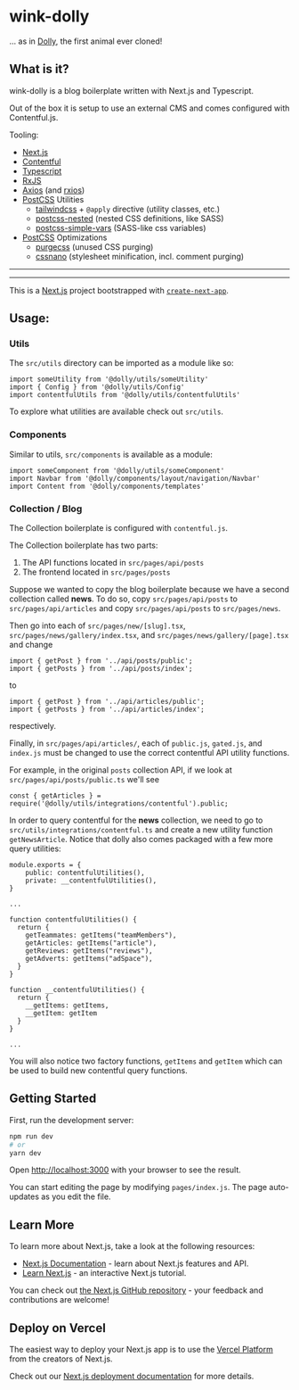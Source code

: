 # wink-dolly
  ... as in [Dolly](https://dolly.roslin.ed.ac.uk/facts/the-life-of-dolly/index.html), the first animal ever cloned!


## What is it? 

wink-dolly is a blog boilerplate written with Next.js and Typescript.

Out of the box it is setup to use an external CMS and comes configured with Contentful.js.


Tooling:
- [Next.js](https://nextjs.org/docs)
- [Contentful](https://contentful.com)
- [Typescript](https://www.typescriptlang.org/docs/)
- [RxJS](https://rxjs-dev.firebaseapp.com/guide/overview)
- [Axios](https://github.com/axios/axios) (and [rxios](https://github.com/davguij/rxios))
- [PostCSS](https://postcss.org/) Utilities
  - [tailwindcss](https://tailwindcss.com/docs) + `@apply` directive (utility classes, etc.)
  - [postcss-nested](https://github.com/postcss/postcss-nested) (nested CSS definitions, like SASS)
  - [postcss-simple-vars](https://github.com/postcss/postcss-simple-vars) (SASS-like css variables)
- [PostCSS](https://postcss.org/) Optimizations
  - [purgecss](https://github.com/FullHuman/purgecss) (unused CSS purging)
  - [cssnano](https://github.com/cssnano/cssnano) (stylesheet minification, incl. comment purging)
------------------------------

------------------------------

This is a [Next.js](https://nextjs.org/) project bootstrapped with [`create-next-app`](https://github.com/vercel/next.js/tree/canary/packages/create-next-app).

## Usage:

### Utils

The `src/utils` directory can be imported as a module like so:

```
import someUtility from '@dolly/utils/someUtility'
import { Config } from '@dolly/utils/Config'
import contentfulUtils from '@dolly/utils/contentfulUtils'
```

To explore what utilities are available check out `src/utils`.

### Components

Similar to utils, `src/components` is available as a module:

```
import someComponent from '@dolly/utils/someComponent'
import Navbar from '@dolly/components/layout/navigation/Navbar'
import Content from '@dolly/components/templates'
```

### Collection / Blog

The Collection boilerplate is configured with `contentful.js`.

The Collection boilerplate has two parts:
1. The API functions located in `src/pages/api/posts`
2. The frontend located in `src/pages/posts`

Suppose we wanted to copy the blog boilerplate because we have a second collection called **news**. To do so, copy `src/pages/api/posts` to `src/pages/api/articles` and copy `src/pages/api/posts` to `src/pages/news`.

Then go into each of `src/pages/new/[slug].tsx`, `src/pages/news/gallery/index.tsx`, and `src/pages/news/gallery/[page].tsx` and change

```
import { getPost } from '../api/posts/public';
import { getPosts } from '../api/posts/index';
```

to 

```
import { getPost } from '../api/articles/public';
import { getPosts } from '../api/articles/index';
```
respectively.

Finally, in `src/pages/api/articles/`, each of `public.js`, `gated.js`, and `index.js` must be changed to use the correct contentful API utility functions.

For example, in the original `posts` collection API, if we look at `src/pages/api/posts/public.ts` we'll see 

```
const { getArticles } = require('@dolly/utils/integrations/contentful').public;
```

In order to query contentful for the **news** collection, we need to go to `src/utils/integrations/contentful.ts` and create a new utility function `getNewsArticle`. Notice that dolly also comes packaged with a few more query utilities:

```
module.exports = {
    public: contentfulUtilities(),
    private: __contentfulUtilities(),
}
  
...

function contentfulUtilities() {
  return {
    getTeammates: getItems("teamMembers"),
    getArticles: getItems("article"),
    getReviews: getItems("reviews"),
    getAdverts: getItems("adSpace"),
  }
}

function __contentfulUtilities() {
  return {
    __getItems: getItems,
    __getItem: getItem
  }
}

...
```

You will also notice two factory functions, `getItems` and `getItem` which can be used to build new contentful query functions.

## Getting Started

First, run the development server:

```bash
npm run dev
# or
yarn dev
```

Open [http://localhost:3000](http://localhost:3000) with your browser to see the result.

You can start editing the page by modifying `pages/index.js`. The page auto-updates as you edit the file.

## Learn More

To learn more about Next.js, take a look at the following resources:

- [Next.js Documentation](https://nextjs.org/docs) - learn about Next.js features and API.
- [Learn Next.js](https://nextjs.org/learn) - an interactive Next.js tutorial.

You can check out [the Next.js GitHub repository](https://github.com/vercel/next.js/) - your feedback and contributions are welcome!

## Deploy on Vercel

The easiest way to deploy your Next.js app is to use the [Vercel Platform](https://vercel.com/import?utm_medium=default-template&filter=next.js&utm_source=create-next-app&utm_campaign=create-next-app-readme) from the creators of Next.js.

Check out our [Next.js deployment documentation](https://nextjs.org/docs/deployment) for more details.
